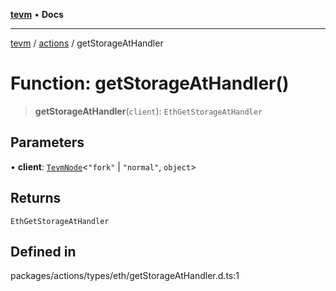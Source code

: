 [**tevm**](../../README.md) • **Docs**

***

[tevm](../../modules.md) / [actions](../README.md) / getStorageAtHandler

# Function: getStorageAtHandler()

> **getStorageAtHandler**(`client`): `EthGetStorageAtHandler`

## Parameters

• **client**: [`TevmNode`](../../index/type-aliases/TevmNode.md)\<`"fork"` \| `"normal"`, `object`\>

## Returns

`EthGetStorageAtHandler`

## Defined in

packages/actions/types/eth/getStorageAtHandler.d.ts:1
